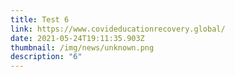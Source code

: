 ```yaml
---
title: Test 6
link: https://www.covideducationrecovery.global/
date: 2021-05-24T19:11:35.903Z
thumbnail: /img/news/unknown.png
description: "6"
---
```

